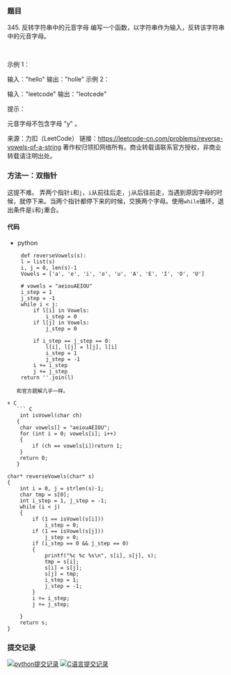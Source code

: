 ### 题目
345\. 反转字符串中的元音字母
编写一个函数，以字符串作为输入，反转该字符串中的元音字母。

 

示例 1：

输入："hello"
输出："holle"
示例 2：

输入："leetcode"
输出："leotcede"


提示：

元音字母不包含字母 "y" 。

来源：力扣（LeetCode）
链接：https://leetcode-cn.com/problems/reverse-vowels-of-a-string
著作权归领扣网络所有。商业转载请联系官方授权，非商业转载请注明出处。

### 方法一：双指针
这提不难。
弄两个指针`i`和`j`，`i`从前往后走，`j`从后往前走，当遇到原因字母的时候，就停下来。当两个指针都停下来的时候，交换两个字母。使用`while`循环，退出条件是`i`和`j`重合。
#### 代码
+ python
   ```  python3
   	def reverseVowels(s):
    l = list(s)
    i, j = 0, len(s)-1
    Vowels = ['a', 'e', 'i', 'o', 'u', 'A', 'E', 'I', 'O', 'U']
   
    # vowels = "aeiouAEIOU"
    i_step = 1
    j_step = -1
    while i < j:
        if l[i] in Vowels:
            i_step = 0
        if l[j] in Vowels:
            j_step = 0
   
        if i_step == j_step == 0:
            l[i], l[j] = l[j], l[i]
            i_step = 1
            j_step = -1
        i += i_step
        j += j_step
    return ''.join(l)
```
   和官方题解几乎一样。
   
+ C
   ``` C
   	int isVowel(char ch)
   {
	char vowels[] = "aeiouAEIOU";
	for (int i = 0; vowels[i]; i++)
	{
		if (ch == vowels[i])return 1;
	}
	return 0;
   }

char* reverseVowels(char* s)
{
	int i = 0, j = strlen(s)-1;
	char tmp = s[0];
	int i_step = 1, j_step = -1;
	while (i < j)
	{
		if (1 == isVowel(s[i]))
			i_step = 0;
		if (1 == isVowel(s[j]))
			j_step = 0;
		if (i_step == 0 && j_step == 0)
		{
			printf("%c %c %s\n", s[i], s[j], s);
			tmp = s[i];
			s[i] = s[j];
			s[j] = tmp;
			i_step = 1;
			j_step = -1;
		}
		i += i_step;
		j += j_step;

	}
	return s;
}
```


### 提交记录
[![python提交记录](https://z3.ax1x.com/2021/08/19/fHEmKP.jpg)](https://imgtu.com/i/fHEmKP)
[![C语言提交记录](https://z3.ax1x.com/2021/08/19/fHEZvt.jpg)](https://imgtu.com/i/fHEZvt)
